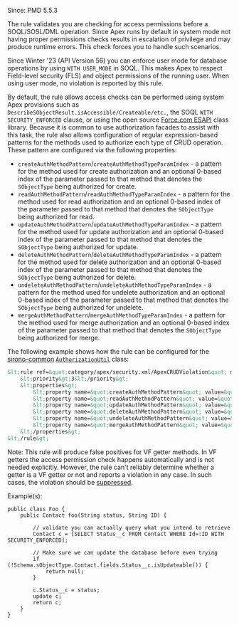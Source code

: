 Since: PMD 5.5.3

The rule validates you are checking for access permissions before a SOQL/SOSL/DML operation.
Since Apex runs by default in system mode not having proper permissions checks results in escalation of
privilege and may produce runtime errors. This check forces you to handle such scenarios.

Since Winter '23 (API Version 56) you can enforce user mode for database operations by using
`WITH USER_MODE` in SOQL. This makes Apex to respect Field-level security (FLS) and object
permissions of the running user. When using user mode, no violation is reported by this rule.

By default, the rule allows access checks can be performed using system Apex provisions such as
`DescribeSObjectResult.isAccessible/Createable/etc.`, the SOQL `WITH SECURITY_ENFORCED` clause,
or using the open source [Force.com ESAPI](https://github.com/forcedotcom/force-dot-com-esapi)
class library. Because it is common to use authorization facades to assist with this task, the
rule also allows configuration of regular expression-based patterns for the methods used to
authorize each type of CRUD operation. These pattern are configured via the following properties:

* `createAuthMethodPattern`/`createAuthMethodTypeParamIndex` - a pattern for the method used
  for create authorization and an optional 0-based index of the parameter passed to that method
  that denotes the `SObjectType` being authorized for create.
* `readAuthMethodPattern`/`readAuthMethodTypeParamIndex` - a pattern for the method used
  for read authorization and an optional 0-based index of the parameter passed to that method
  that denotes the `SObjectType` being authorized for read.
* `updateAuthMethodPattern`/`updateAuthMethodTypeParamIndex` - a pattern for the method used
  for update authorization and an optional 0-based index of the parameter passed to that method
  that denotes the `SObjectType` being authorized for update.
* `deleteAuthMethodPattern`/`deleteAuthMethodTypeParamIndex` - a pattern for the method used
  for delete authorization and an optional 0-based index of the parameter passed to that method
  that denotes the `SObjectType` being authorized for delete.
* `undeleteAuthMethodPattern`/`undeleteAuthMethodTypeParamIndex` - a pattern for the method used
  for undelete authorization and an optional 0-based index of the parameter passed to that method
  that denotes the `SObjectType` being authorized for undelete.
* `mergeAuthMethodPattern`/`mergeAuthMethodTypeParamIndex` - a pattern for the method used
  for merge authorization and an optional 0-based index of the parameter passed to that method
  that denotes the `SObjectType` being authorized for merge.

The following example shows how the rule can be configured for the
[sirono-common](https://github.com/SCWells72/sirono-common)
[`AuthorizationUtil`](https://github.com/SCWells72/sirono-common#authorization-utilities) class:

```xml
&lt;rule ref=&quot;category/apex/security.xml/ApexCRUDViolation&quot; message=&quot;Validate CRUD permission before SOQL/DML operation&quot;&gt;
    &lt;priority&gt;3&lt;/priority&gt;
    &lt;properties&gt;
        &lt;property name=&quot;createAuthMethodPattern&quot; value=&quot;AuthorizationUtil\.(is|assert)(Createable|Upsertable)&quot;/&gt;
        &lt;property name=&quot;readAuthMethodPattern&quot; value=&quot;AuthorizationUtil\.(is|assert)Accessible&quot;/&gt;
        &lt;property name=&quot;updateAuthMethodPattern&quot; value=&quot;AuthorizationUtil\.(is|assert)(Updateable|Upsertable)&quot;/&gt;
        &lt;property name=&quot;deleteAuthMethodPattern&quot; value=&quot;AuthorizationUtil\.(is|assert)Deletable&quot;/&gt;
        &lt;property name=&quot;undeleteAuthMethodPattern&quot; value=&quot;AuthorizationUtil\.(is|assert)Undeletable&quot;/&gt;
        &lt;property name=&quot;mergeAuthMethodPattern&quot; value=&quot;AuthorizationUtil\.(is|assert)Mergeable&quot;/&gt;
    &lt;/properties&gt;
&lt;/rule&gt;
```

Note: This rule will produce false positives for VF getter methods. In VF getters the access permission
check happens automatically and is not needed explicitly. However, the rule can't reliably determine
whether a getter is a VF getter or not and reports a violation in any case. In such cases, the violation
should be [suppressed](pmd_userdocs_suppressing_warnings.html).

Example(s):
```
public class Foo {
    public Contact foo(String status, String ID) {

        // validate you can actually query what you intend to retrieve
        Contact c = [SELECT Status__c FROM Contact WHERE Id=:ID WITH SECURITY_ENFORCED];

        // Make sure we can update the database before even trying
        if (!Schema.sObjectType.Contact.fields.Status__c.isUpdateable()) {
            return null;
        }

        c.Status__c = status;
        update c;
        return c;
    }
}
```
